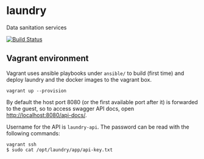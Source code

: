 # laundry
Data sanitation services

[![Build Status](https://travis-ci.org/solita/laundry.svg?branch=develop)](https://travis-ci.org/solita/laundry)

## Vagrant environment

Vagrant uses ansible playbooks under `ansible/` to build (first time) and deploy laundry and the docker images to the vagrant box.

    vagrant up --provision

By default the host port 8080 (or the first available port after it) is forwarded to the guest, so to access swagger API docs, open <http://localhost:8080/api-docs/>.

Username for the API is `laundry-api`. The password can be read with the following commands:

    vagrant ssh
    $ sudo cat /opt/laundry/app/api-key.txt

